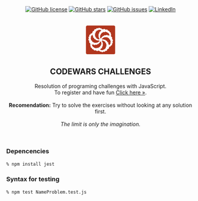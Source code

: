 <div align="center">
    <a href="https://github.com/rudy-rojas/codewars-challenges/blob/main/LICENSE.txt"><img alt="GitHub license" src="https://img.shields.io/github/license/rudy-rojas/codewars-challenges?color=ff69b4&style=for-the-badge"></a>
    <a href="https://github.com/rudy-rojas/codewars-challenges/stargazers"><img alt="GitHub stars" src="https://img.shields.io/github/stars/rudy-rojas/codewars-challenges?color=yellow&label=Project%20Stars&style=for-the-badge"></a>
    <a href="https://github.com/rudy-rojas/codewars-challenges/issues"><img alt="GitHub issues" src="https://img.shields.io/github/issues/rudy-rojas/codewars-challenges?color=brightgreen&label=issues&style=for-the-badge"></a>
    <a href="https://www.linkedin.com/in/rudy-rojas-gutierrez"><img alt="LinkedIn" src="https://img.shields.io/badge/-LinkedIn-black.svg?style=for-the-badge&logo=linkedin&colorB=555"></a>
</div>
<br>

<!-- PROJECT LOGO -->
<br />
<div align="center">
    <picture>
    <img src="images/logo-codewars.svg" alt="Logo" width="80" height="80">
    </picture>
  <h2 align="center">CODEWARS CHALLENGES</h2>

  <p align="center">
    Resolution of programing challenges with JavaScript.
    <br />
    To register and have fun <a href="https://www.codewars.com/r/dL5eZw">Click here »</a>.
    <br /><br />
<strong>Recomendation:</strong> Try to solve the exercises without looking at any solution first.
<br /><br />
 <i>The limit is only the imagination.</i>
 </p>
</div>
<br>

### Depencencies

```shell
% npm install jest
```

### Syntax for testing

```shell
% npm test NameProblem.test.js
```

